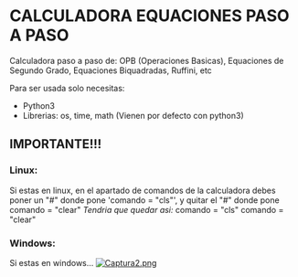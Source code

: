 # CALCULADORA EQUACIONES PASO A PASO
Calculadora paso a paso de: OPB (Operaciones Basicas), Equaciones de Segundo Grado, Equaciones Biquadradas, Ruffini, etc

Para ser usada solo necesitas:
* Python3
* Librerias: os, time, math (Vienen por defecto con python3)

## IMPORTANTE!!!
### Linux:
Si estas en linux, en el apartado de comandos de la calculadora debes poner un "#" donde pone 'comando = "cls"', y quitar el "#" donde pone comando = "clear"
_Tendria que quedar asi:_
comando = "cls"
comando = "clear"
### Windows:
   Si estas en windows...
[![Captura2.png](https://postimg.cc/4nLYZ4dC)](https://postimg.cc/CdLRWnwH)

